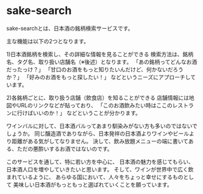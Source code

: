# sake-search

sake-searchとは、日本酒の銘柄検索サービスです。

主な機能は以下の2つとなります。

1)日本酒銘柄を検索し、その詳細な情報を見ることができる
  検索方法は、銘柄名、タグ名、取り扱い店舗名（※後述）となります。
  「あの銘柄ってどんなお酒だったっけ？」
  「甘口のお酒をもっと知りたいんだけど、何かないだろうか？」
  「好みのお酒をもっと探したい！」
  などというニーズにアプローチしています。

2)各銘柄ごとに、取り扱う店舗（飲食店）を知ることができる
  店舗情報には地図やURLのリンクなどが貼っており、
  「このお酒飲みたい時はここのレストランに行けばいいのか！」
  などということが分かります。

ワインバルに対して、日本酒バルってあまり馴染みがない方も多いのではないでしょうか。
同じ醸造酒でありながら、日本発祥の日本酒よりワインやビールより距離がある気がしてなりません。
決して、飲み放題メニューの端に書いてある、ただの悪酔いするお酒ではないのです。

このサービスを通して、特に若い方を中心に、
日本酒の魅力を感じてもらい、日本酒人口を増やしていきたいと思います。
そして、ワインが世界中で広く飲まれているように、
あらゆる国において、人々をちょっと幸せにするものとして
美味しい日本酒がもっともっと選ばれていくことを願っています。
